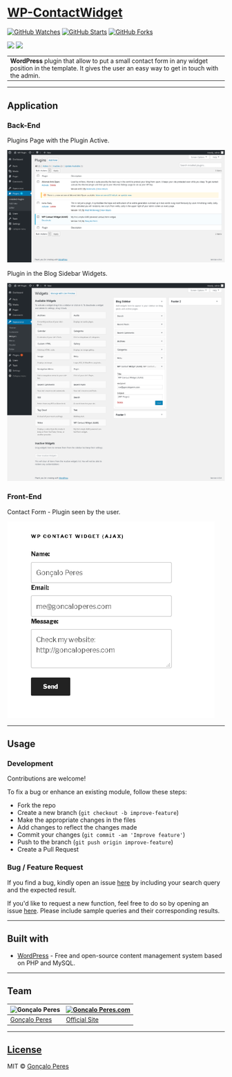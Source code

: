# [WP-ContactWidget](https://github.com/goncaloperes/Project-WP-ContactWidget)
[![GitHub Watches](https://img.shields.io/github/watchers/goncaloperes/Project-WP-ContactWidget.svg?style=social&label=Watch&maxAge=2592000)](https://github.com/goncaloperes/Project-WP-ContactWidget/watchers)
[![GitHub Starts](https://img.shields.io/github/stars/goncaloperes/Project-WP-ContactWidget.svg?style=social&label=Star&maxAge=2592000)](https://github.com/goncaloperes/Project-WP-ContactWidget/stargazers)
[![GitHub Forks](https://img.shields.io/github/forks/goncaloperes/Project-WP-ContactWidget.svg?style=social&label=Fork&maxAge=2592000)](https://github.com/goncaloperes/Project-WP-ContactWidget/network)

![](https://img.shields.io/badge/Version-1.0-blue.svg) 
![](https://img.shields.io/badge/License-MIT-green.svg)

<table>
<tr>
<td>
<b>WordPress</b> plugin that allow to put a small contact form in any widget position in the template.
  It gives the user an easy way to get in touch with the admin.
</td>
</tr>
</table>


---

## Application

### Back-End

Plugins Page with the Plugin Active.

![](https://github.com/goncaloperes/Project-WP-ContactWidget/blob/master/Snapshots/Plugin_Widget_Active.png)

Plugin in the Blog Sidebar Widgets.

![](https://github.com/goncaloperes/Project-WP-ContactWidget/blob/master/Snapshots/Widget.png)

### Front-End

Contact Form - Plugin seen by the user.

![](https://github.com/goncaloperes/Project-WP-ContactWidget/blob/master/Snapshots/widget_frontend.jpg)


---

## Usage

### Development
Contributions are welcome!

To fix a bug or enhance an existing module, follow these steps:

- Fork the repo
- Create a new branch (`git checkout -b improve-feature`)
- Make the appropriate changes in the files
- Add changes to reflect the changes made
- Commit your changes (`git commit -am 'Improve feature'`)
- Push to the branch (`git push origin improve-feature`)
- Create a Pull Request 

### Bug / Feature Request

If you find a bug, kindly open an issue [here](https://github.com/goncaloperes/Project-WP-ContactWidget/issues/new) by including your search query and the expected result.

If you'd like to request a new function, feel free to do so by opening an issue [here](https://github.com/goncaloperes/Project-WP-ContactWidget/issues/new). Please include sample queries and their corresponding results.

---

## Built with 

- [WordPress](https://wordpress.com/) -  Free and open-source content management system based on PHP and MySQL.

---

## Team

![Gonçalo Peres](https://media-exp2.licdn.com/mpr/mpr/shrinknp_200_200/AAIA_wDGAAAAAQAAAAAAAAqTAAAAJDBlZTE3MmI0LWNmNjgtNDM3MS1iMzRmLTI0ZGQ1MGRlMWE1Yw.jpg)  | [![Goncalo Peres.com]()](https://goncaloperes.com/)
---|---
[Gonçalo Peres](https://github.com/goncaloperes) |[Official Site](https://goncaloperes.com)


---

## [License](https://github.com/goncaloperes/Project-WP-ContactWidget/blob/master/LICENSE)

MIT © [Gonçalo Peres](https://goncaloperes.github.io)
